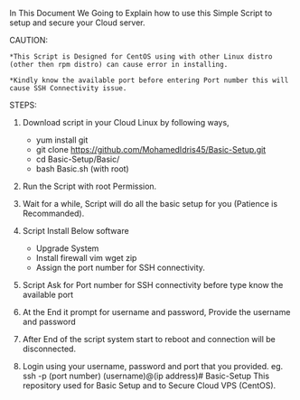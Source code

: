 In This Document We Going to Explain how to use this Simple Script to setup and secure your Cloud server.


CAUTION:

	*This Script is Designed for CentOS using with other Linux distro (other then rpm distro) can cause error in installing. 

	*Kindly know the available port before entering Port number this will cause SSH Connectivity issue.	

STEPS:

1. Download script in your Cloud Linux by following ways, 
	* yum install git
	* git clone https://github.com/MohamedIdris45/Basic-Setup.git
	* cd Basic-Setup/Basic/
	* bash Basic.sh (with root)
	
2. Run the Script with root Permission.

3. Wait for a while, Script will do all the basic setup for you (Patience is Recommanded).

4. Script Install Below software
	* Upgrade System
	* Install firewall vim wget zip
	* Assign the port number for SSH connectivity.

5. Script Ask for Port number for SSH connectivity before type know the available port

6. At the End it prompt for username and password, Provide the username and password

7. After End of the script system start to reboot and connection will be disconnected.

8. Login using your username, password and port that you provided.
	eg. ssh -p (port number) (username)@(ip address)# Basic-Setup
	This repository used for Basic Setup and to Secure Cloud VPS (CentOS).
